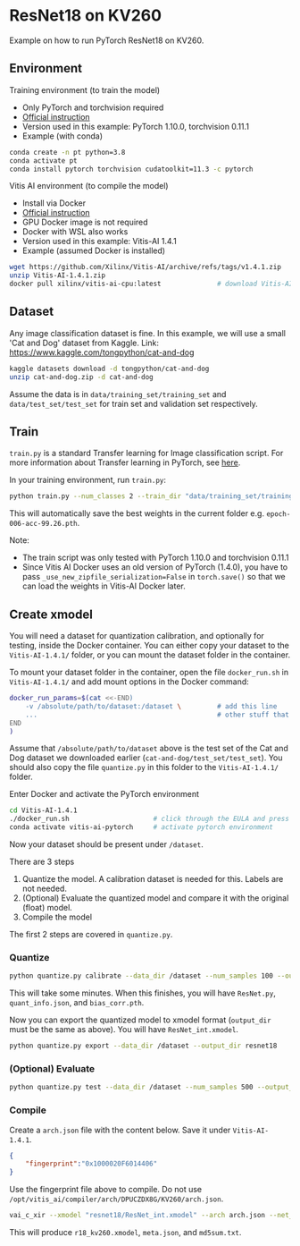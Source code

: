# ResNet18 on KV260

Example on how to run PyTorch ResNet18 on KV260.

## Environment

Training environment (to train the model)

- Only PyTorch and torchvision required
- [Official instruction](https://pytorch.org/get-started/locally/)
- Version used in this example: PyTorch 1.10.0, torchvision 0.11.1
- Example (with conda)

```bash
conda create -n pt python=3.8
conda activate pt
conda install pytorch torchvision cudatoolkit=11.3 -c pytorch
```

Vitis AI environment (to compile the model)

- Install via Docker
- [Official instruction](https://github.com/Xilinx/Vitis-AI)
- GPU Docker image is not required
- Docker with WSL also works
- Version used in this example: Vitis-AI 1.4.1
- Example (assumed Docker is installed)

```bash
wget https://github.com/Xilinx/Vitis-AI/archive/refs/tags/v1.4.1.zip    # download Vitis-AI
unzip Vitis-AI-1.4.1.zip
docker pull xilinx/vitis-ai-cpu:latest              # download Vitis-AI Docker image
```

## Dataset

Any image classification dataset is fine. In this example, we will use a small 'Cat and Dog' dataset from Kaggle. Link: https://www.kaggle.com/tongpython/cat-and-dog

```bash
kaggle datasets download -d tongpython/cat-and-dog
unzip cat-and-dog.zip -d cat-and-dog
```

Assume the data is in `data/training_set/training_set` and `data/test_set/test_set` for train set and validation set respectively.

## Train

`train.py` is a standard Transfer learning for Image classification script. For more information about Transfer learning in PyTorch, see [here](https://pytorch.org/tutorials/beginner/transfer_learning_tutorial.html).

In your training environment, run `train.py`:

```bash
python train.py --num_classes 2 --train_dir "data/training_set/training_set" --val_dir "data/test_set/test_set" --lr 0.001 --num_epochs 10 --batch_size 64
```

This will automatically save the best weights in the current folder e.g. `epoch-006-acc-99.26.pth`.

Note:

- The train script was only tested with PyTorch 1.10.0 and torchvision 0.11.1
- Since Vitis AI Docker uses an old version of PyTorch (1.4.0), you have to pass `_use_new_zipfile_serialization=False` in `torch.save()` so that we can load the weights in Vitis-AI Docker later.

## Create xmodel

You will need a dataset for quantization calibration, and optionally for testing, inside the Docker container. You can either copy your dataset to the `Vitis-AI-1.4.1/` folder, or you can mount the dataset folder in the container.

To mount your dataset folder in the container, open the file `docker_run.sh` in `Vitis-AI-1.4.1/` and add mount options in the Docker command:

```bash
docker_run_params=$(cat <<-END)
    -v /absolute/path/to/dataset:/dataset \         # add this line
    ...                                             # other stuff that was here
END
)
```

Assume that `/absolute/path/to/dataset` above is the test set of the Cat and Dog dataset we downloaded earlier (`cat-and-dog/test_set/test_set`). You should also copy the file `quantize.py` in this folder to the `Vitis-AI-1.4.1/` folder.

Enter Docker and activate the PyTorch environment

```bash
cd Vitis-AI-1.4.1
./docker_run.sh                     # click through the EULA and press y
conda activate vitis-ai-pytorch     # activate pytorch environment
```

Now your dataset should be present under `/dataset`.

There are 3 steps

1. Quantize the model. A calibration dataset is needed for this. Labels are not needed.
2. (Optional) Evaluate the quantized model and compare it with the original (float) model.
3. Compile the model

The first 2 steps are covered in `quantize.py`.

### Quantize

```bash
python quantize.py calibrate --data_dir /dataset --num_samples 100 --output_dir resnet18
```

This will take some minutes. When this finishes, you will have `ResNet.py`, `quant_info.json`, and `bias_corr.pth`.

Now you can export the quantized model to xmodel format (`output_dir` must be the same as above). You will have `ResNet_int.xmodel`.

```bash
python quantize.py export --data_dir /dataset --output_dir resnet18
```

### (Optional) Evaluate

```bash
python quantize.py test --data_dir /dataset --num_samples 500 --output_dir resnet18
```

### Compile

Create a `arch.json` file with the content below. Save it under `Vitis-AI-1.4.1`.

```json
{
    "fingerprint":"0x1000020F6014406"
}
```

Use the fingerprint file above to compile. Do not use `/opt/vitis_ai/compiler/arch/DPUCZDX8G/KV260/arch.json`.

```bash
vai_c_xir --xmodel "resnet18/ResNet_int.xmodel" --arch arch.json --net_name r18_kv260 --output_dir "resnet18/compile"
```

This will produce `r18_kv260.xmodel`, `meta.json`, and `md5sum.txt`.
